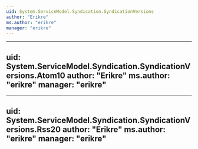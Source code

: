 ```yaml
---
uid: System.ServiceModel.Syndication.SyndicationVersions
author: "Erikre"
ms.author: "erikre"
manager: "erikre"
---
```


---
uid: System.ServiceModel.Syndication.SyndicationVersions.Atom10
author: "Erikre"
ms.author: "erikre"
manager: "erikre"
---

---
uid: System.ServiceModel.Syndication.SyndicationVersions.Rss20
author: "Erikre"
ms.author: "erikre"
manager: "erikre"
---
